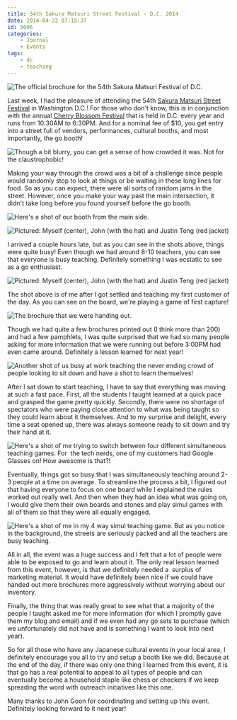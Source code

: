 ```yaml
---
title: 54th Sakura Matsuri Street Festival - D.C. 2014
date: 2014-04-22 07:15:37
id: 5096
categories:
	- Journal
	- Events
tags:
	- dc
	- teaching
---
```


![The official brochure for the 54th Sakura Matsuri Festival of D.C.](/images/2014/04/2014SakuraMatsuri-01.jpg)

Last week, I had the pleasure of attending the 54th [Sakura Matsuri Street Festival](http://www.sakuramatsuri.org "Sakura Matsuri Official Site") in Washington D.C.! For those who don't know, this is in conjunction with the annual [Cherry Blossom Festival](http://www.nationalcherryblossomfestival.org "Cherry Blossom Festival Official Site") that is held in D.C. every year and runs from 10:30AM to 6:30PM. And for a nominal fee of $10, you get entry into a street full of vendors, performances, cultural booths, and most importantly, the go booth!

<!--more-->

![Though a bit blurry, you can get a sense of how crowded it was. Not for the claustrophobic!](/images/2014/04/2014SakuraMatsuri-02.jpg)

Making your way through the crowd was a bit of a challenge since people would randomly stop to look at things or be waiting in these long lines for food. So as you can expect, there were all sorts of random jams in the street. However, once you make your way past the main intersection, it didn't take long before you found yourself before the go booth.

![Here's a shot of our booth from the main side.](/images/2014/04/2014SakuraMatsuri-03.jpg)

![Pictured: Myself (center), John (with the hat) and Justin Teng (red jacket)](/images/2014/04/2014SakuraMatsuri-04.jpg)

I arrived a couple hours late, but as you can see in the shots above, things were quite busy! Even though we had around 8-10 teachers, you can see that everyone is busy teaching. Definitely something I was ecstatic to see as a go enthusiast.

![Pictured: Myself (center), John (with the hat) and Justin Teng (red jacket)](/images/2014/04/2014SakuraMatsuri-05.jpg)

The shot above is of me after I got settled and teaching my first customer of the day. As you can see on the board, we're playing a game of first capture!

![The brochure that we were handing out.](/images/2014/04/2014SakuraMatsuri-06.jpg)

Though we had quite a few brochures printed out (I think more than 200) and had a few pamphlets, I was quite surprised that we had so many people asking for more information that we were running out before 3:00PM had even came around. Definitely a lesson learned for next year!

![Another shot of us busy at work teaching the never ending crowd of people looking to sit down and have a shot to learn themselves!](/images/2014/04/2014SakuraMatsuri-07.jpg)

After I sat down to start teaching, I have to say that everything was moving at such a fast pace. First, all the students I taught learned at a quick pace and grasped the game pretty quickly. Secondly, there were no shortage of spectators who were paying close attention to what was being taught so they could learn about it themselves. And to my surprise and delight, every time a seat opened up, there was always someone ready to sit down and try their hand at it.

![Here's a shot of me trying to switch between four different simultaneous teaching games. For  the tech nerds, one of my customers had Google Glasses on! How awesome is that?!](/images/2014/04/2014SakuraMatsuri-08.jpg)

Eventually, things got so busy that I was simultaneously teaching around 2-3 people at a time on average. To streamline the process a bit, I figured out that having everyone to focus on one board while I explained the rules worked out really well. And then when they had an idea what was going on, I would give them their own boards and stones and play simul games with all of them so that they were all equally engaged.

![Here's a shot of me in my 4 way simul teaching game. But as you notice in the background, the streets are seriously packed and all the teachers are busy teaching.](/images/2014/04/2014SakuraMatsuri-09.jpg)

All in all, the event was a huge success and I felt that a lot of people were able to be exposed to go and learn about it. The only real lesson learned from this event, however, is that we definitely needed a  surplus of marketing material. It would have definitely been nice if we could have handed out more brochures more aggressively without worrying about our inventory.

Finally, the thing that was really great to see what that a majority of the people I taught asked me for more information (for which I promptly gave them my blog and email) and if we even had any go sets to purchase (which we unfortunately did not have and is something I want to look into next year).

So for all those who have any Japanese cultural events in your local area, I definitely encourage you all to try and setup a booth like we did. Because at the end of the day, if there was only one thing I learned from this event, it is that go has a real potential to appeal to all types of people and can eventually become a household staple like chess or checkers if we keep spreading the word with outreach initiatives like this one.

Many thanks to John Goon for coordinating and setting up this event. Definitely looking forward to it next year!
